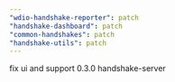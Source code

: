 ```yaml
---
"wdio-handshake-reporter": patch
"handshake-dashboard": patch
"common-handshakes": patch
"handshake-utils": patch
---
```


fix ui and support 0.3.0 handshake-server
